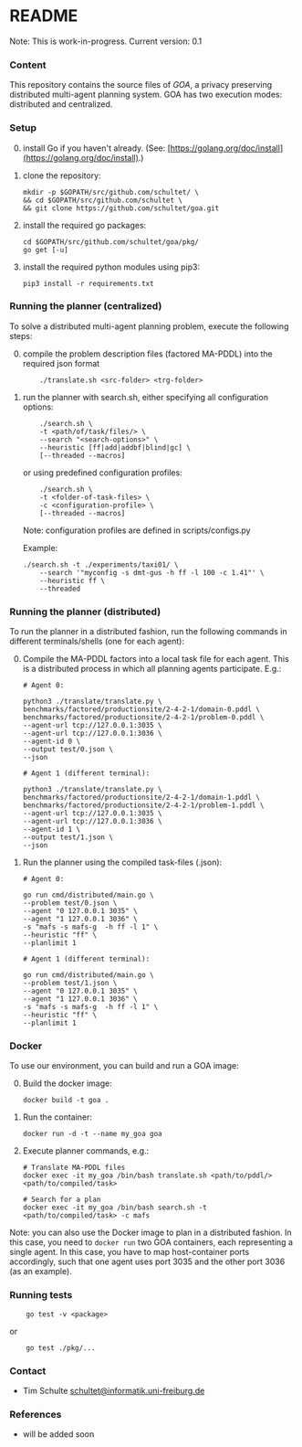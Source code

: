 # README #

Note: This is work-in-progress.
Current version: 0.1

### Content ###

This repository contains the source files of *GOA*, a privacy preserving
distributed multi-agent planning system. GOA has two execution modes:
distributed and centralized.


### Setup ###
0. install Go if you haven't already. (See: [https://golang.org/doc/install](https://golang.org/doc/install).)
1. clone the repository:

    ``` shell
    mkdir -p $GOPATH/src/github.com/schultet/ \
    && cd $GOPATH/src/github.com/schultet \
    && git clone https://github.com/schultet/goa.git
    ```
2. install the required go packages:

    ``` shell
    cd $GOPATH/src/github.com/schultet/goa/pkg/
    go get [-u]
    ```
3. install the required python modules using pip3:

    ``` shell
    pip3 install -r requirements.txt
    ```


### Running the planner (centralized) ###

To solve a distributed multi-agent planning problem, execute the following
steps:

0. compile the problem description files (factored MA-PDDL) into the required
   json format

    ``` shell
        ./translate.sh <src-folder> <trg-folder>
    ```

1. run the planner with search.sh, either specifying all configuration options:

    ``` shell
        ./search.sh \ 
        -t <path/of/task/files/> \
        --search "<search-options>" \
        --heuristic [ff|add|addbf|blind|gc] \
        [--threaded --macros]
    ```

    or using predefined configuration profiles:

    ``` shell
        ./search.sh \ 
        -t <folder-of-task-files> \
        -c <configuration-profile> \
        [--threaded --macros]
    ```

    Note: configuration profiles are defined in scripts/configs.py

    Example:

    ``` shell
    ./search.sh -t ./experiments/taxi01/ \
        --search '"myconfig -s dmt-gus -h ff -l 100 -c 1.41"' \ 
        --heuristic ff \
        --threaded
    ```

### Running the planner (distributed) ###

To run the planner in a distributed fashion, run the following commands in
different terminals/shells (one for each agent):

0. Compile the MA-PDDL factors into a local task file for each agent. This is a
   distributed process in which all planning agents participate. E.g.:

    ``` shell
    # Agent 0:

    python3 ./translate/translate.py \
    benchmarks/factored/productionsite/2-4-2-1/domain-0.pddl \
    benchmarks/factored/productionsite/2-4-2-1/problem-0.pddl \
    --agent-url tcp://127.0.0.1:3035 \
    --agent-url tcp://127.0.0.1:3036 \
    --agent-id 0 \
    --output test/0.json \
    --json
    ```
    
    ``` shell
    # Agent 1 (different terminal):

    python3 ./translate/translate.py \
    benchmarks/factored/productionsite/2-4-2-1/domain-1.pddl \
    benchmarks/factored/productionsite/2-4-2-1/problem-1.pddl \
    --agent-url tcp://127.0.0.1:3035 \
    --agent-url tcp://127.0.0.1:3036 \
    --agent-id 1 \
    --output test/1.json \
    --json
    ```

1. Run the planner using the compiled task-files (.json):

    ``` shell
    # Agent 0:

    go run cmd/distributed/main.go \
    --problem test/0.json \
    --agent "0 127.0.0.1 3035" \
    --agent "1 127.0.0.1 3036" \
    -s "mafs -s mafs-g  -h ff -l 1" \
    --heuristic "ff" \
    --planlimit 1
    ```

    ``` shell
    # Agent 1 (different terminal):

    go run cmd/distributed/main.go \
    --problem test/1.json \
    --agent "0 127.0.0.1 3035" \
    --agent "1 127.0.0.1 3036" \
    -s "mafs -s mafs-g  -h ff -l 1" \
    --heuristic "ff" \
    --planlimit 1
    ```

### Docker ###

To use our environment, you can build and run a GOA image:

0. Build the docker image:

    ``` shell
    docker build -t goa .
    ```

1. Run the container:

    ``` shell
    docker run -d -t --name my_goa goa
    ```

2. Execute planner commands, e.g.:

    ``` shell
    # Translate MA-PDDL files
    docker exec -it my_goa /bin/bash translate.sh <path/to/pddl/> <path/to/compiled/task>

    # Search for a plan
    docker exec -it my_goa /bin/bash search.sh -t <path/to/compiled/task> -c mafs
    ```

Note: you can also use the Docker image to plan in a distributed fashion. In
this case, you need to `docker run` two GOA containers, each representing a
single agent. In this case, you have to map host-container ports accordingly,
such that one agent uses port 3035 and the other port 3036 (as an example).

### Running tests ###
``` shell
    go test -v <package>
```
   or

``` shell
    go test ./pkg/...
```

### Contact ###

* Tim Schulte <schultet@informatik.uni-freiburg.de>

### References ###

* will be added soon
